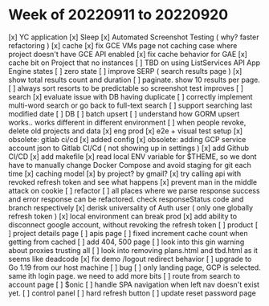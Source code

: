 # Week of 20220911 to 20220920

[x] YC application
[x] Sleep 
[x] Automated Screenshot Testing ( why? faster refactoring )
[x] cache 
  [x] fix GCE VMs page not caching case where project doesn't have GCE API enabled 
  [x] fix cache behavior for GAE 
  [x] cache bit on Project that no instances 
  [ ] TBD on using ListServices API
  App Engine states 
    [ ] zero state 
[ ] improve SERP ( search results page )
  [x] show total results count and duration 
  [ ] paginate. show 10 results per page.
[ ] always sort resorts to be predictable so screenshot test improves
[ ] search
  [x] evaluate issue with DB having duplicate 
  [ ] correctly implement multi-word search or go back to full-text search
  [ ] support searching last modified date 
[ ] DB 
  [ ] batch upsert
  [ ] understand how GORM upsert works.. works different in different environment 
  [ ] when people revoke, delete old projects and data
[x] eng prod
  [x] e2e + visual test setup
  [x] obsolete: gitlab ci/cd 
    [x] added config
    [x] obsolete: adding GCP service account json to Gitlab CI/Cd ( not showing up in settings )
  [x] add Github CI/CD
  [x] add makefile 
  [x] read local ENV variable for $THEME, so we dont have to manually change Docker Compose and avoid staging for git each time 
[x] caching model
  [x] by project? by gmail?
[x] try calling api with revoked refresh token and see what happens 
[x] prevent man in the middle attack on cookie
[ ] refactor
  [ ] all places where we parse response success and error response can be refactored.
    check responseStatus code and branch respectively
[x] derisk universality of Auth user ( only one globally refresh token )
  [x] local environment can break prod
    [x] add ability to disconnect google account, without revoking the refresh token
[ ] product 
  [ ] project details page
    [ ] apis page 
    [ ] fixed increment cache count when getting from cached 
[ ] add 404, 500 page 
[ ] look into this gin warning about proxies trusting all
[ ] look into removing plans.html and tbd.html as it seems like deadcode
[x] fix demo /logout redirect behavior
[ ] upgrade to Go 1.19 from our host machine
[ ] bug 
  [ ] only landing page, GCP is selected. same ith login page. we need to add more bits
  [ ] route from search to account page
[ ] $onic 
  [ ] handle SPA navigation when left nav doesn't exist yet.
[ ] control panel
  [ ] hard refresh button 
[ ] update reset password page 
